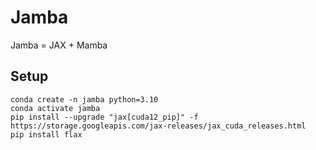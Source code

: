 # Jamba

Jamba = JAX + Mamba

## Setup

```
conda create -n jamba python=3.10
conda activate jamba
pip install --upgrade "jax[cuda12_pip]" -f https://storage.googleapis.com/jax-releases/jax_cuda_releases.html
pip install flax
```